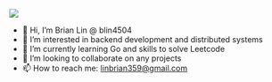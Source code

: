 ![](https://komarev.com/ghpvc/?username=blin4504&color=green)

- 👋 Hi, I’m Brian Lin @ blin4504
- 👀 I’m interested in backend development and distributed systems
- 🌱 I’m currently learning Go and skills to solve Leetcode
- 💞️ I’m looking to collaborate on any projects
- 📫 How to reach me: linbrian359@gmail.com

<!---
blin4504/blin4504 is a ✨ special ✨ repository because its `README.md` (this file) appears on your GitHub profile.
You can click the Preview link to take a look at your changes.
--->
